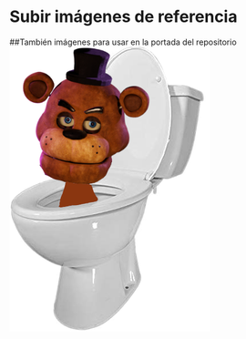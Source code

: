 # Subir imágenes de referencia
##También imágenes para usar en la portada del repositorio
![Robot](/Multimedia/skibirobot.png)
